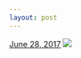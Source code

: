 ```yaml
---
layout: post
---
```


<p>
  <time><a href="/659">June 28, 2017</a></time>
  <a href="/659"><img src="{{ site.assets_url }}/659-640.jpg" srcset="{{ site.assets_url }}/659-320.jpg 320w, {{ site.assets_url }}/659-640.jpg 640w, {{ site.assets_url }}/659-960.jpg 960w, {{ site.assets_url }}/659-1280.jpg 1280w" sizes="(min-width: 700px) 50vw, calc(100vw - 2rem)" /></a>
</p>
